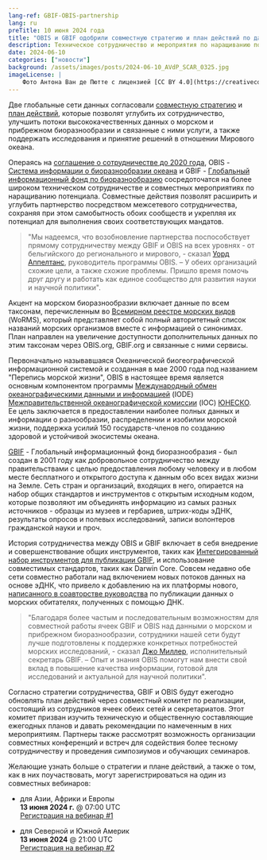 ```yaml
---
lang-ref: GBIF-OBIS-partnership
lang: ru
preTitle: 10 июня 2024 года
title: "OBIS и GBIF одобрили совместную стратегию и план действий по данным о морском биоразнообразии"
description: Техническое сотрудничество и мероприятия по наращиванию потенциала для поддержки общих целей и обеспечения свободного и открытого доступа к всеобъемлющей информации о жизни в Мировом океане и вокруг него
date: 2024-06-10
categories: ["новости"]
background: /assets/images/posts/2024-06-10_AVdP_SCAR_0325.jpg
imageLicense: |
    Фото Антона Ван де Пютте с лицензией [CC BY 4.0](https://creativecommons.org/licenses/by/4.0/)
---
```




Две глобальные сети данных согласовали [совместную стратегию](https://doi.org/10.35035/doc-kcqs-5h52) и [план действий](https://doi.org/10.35035/doc-e52v-5875), которые позволят углубить их сотрудничество, улучшить потоки высококачественных данных о морском и прибрежном биоразнообразии и связанные с ними услуги, а также поддержать исследования и принятие решений в отношении Мирового океана.

Операясь на [соглашение о сотрудничестве до 2020 года](https://www.gbif.org/news/6M8YYYirX3bK57bHaIpd0U/), OBIS - [Система информации о биоразнообразии океана](https://obis.org/) и GBIF - [Глобальный информационный фонд по биоразнообразию](https://www.gbif.org/ru) сосредоточатся на более широком техническом сотрудничестве и совместных мероприятиях по наращиванию потенциала. Совместные действия позволят расширить и углубить партнерство посредством межсетевого сотрудничества, сохраняя при этом самобытность обоих сообществ и укрепляя их потенциал для выполнения своих соответствующих мандатов.

> "Мы надеемся, что возобновление партнерства поспособствует прямому сотрудничеству между GBIF и OBIS на всех уровнях - от бельгийского до регионального и мирового, - сказал [Уорд Аппелтанс](https://orcid.org/0000-0002-3237-4547), руководитель программы OBIS. – У обеих организаций схожие цели, а также схожие проблемы. Пришло время помочь друг другу и работать как единое сообщество для развития науки и научной политики".

Акцент на морском биоразнообразии включает данные по всем таксонам, перечисленным во [Всемирном реестре морских видов](https://www.marinespecies.org/about.php) (WoRMS), который представляет собой полный авторитетный список названий морских организмов вместе с информацией о синонимах. План направлен на увеличение доступности дополнительных данных по этим таксонам через OBIS.org, GBIF.org и связанные с ними сервисы.

Первоначально называвшаяся Океанической биогеографической информационной системой и созданная в мае 2000 года под названием "Перепись морской жизни", OBIS в настоящее время является основным компонентом программы [Международный обмен океанографическими данными и информацией](https://iode.org/) (IODE) [Межправительственной океанографической комиссии](https://www.ioc.unesco.org/en) (IOC) [ЮНЕСКО](https://www.unesco.org/ru). Ее цель заключается в предоставлении наиболее полных данных и информации о разнообразии, распределении и изобилии морской жизни, поддержка усилий 150 государств-членов по созданию здоровой и устойчивой экосистемы океана.

[GBIF](https://www.gbif.org/ru/what-is-gbif) - Глобальный информационный фонд биоразнообразия - был создан в 2001 году как добровольное сотрудничество между правительствами с целью предоставления любому человеку и в любом месте бесплатного и открытого доступа к данным обо всех видах жизни на Земле. Сеть стран и организаций, входящих в него, опирается на набор общих стандартов и инструментов с открытым исходным кодом, которые позволяют им объединять информацию из самых разных источников - образцы из музеев и гербариев, штрих-коды эДНК, результаты опросов и полевых исследований, записи волонтеров гражданской науки и проч.

История сотрудничества между OBIS и GBIF включает в себя внедрение и совершенствование общих инструментов, таких как [Интегрированный набор инструментов для публикации GBIF](https://www.gbif.org/ru/ipt), и использование совместимых стандартов, таких как Darwin Core. Совсем недавно обе сети совместно работали над включением новых потоков данных на основе эДНК, что привело к добавлению на их платформы нового, [написанного в соавторстве руководства](https://www.gbif.org/ru/news/2VXK7tpe7wM9J9lghWmxQh/) по публикации данных о морских обитателях, полученных с помощью ДНК.

> "Благодаря более частым и последовательным возможностям для совместной работы ячеек GBIF и OBIS над данными о морском и прибрежном биоразнообразии, сотрудники нашей сети будут лучше подготовлены к поддержке конкретных потребностей морских исследований, - сказал [Джо Миллер](https://orcid.org/0000-0002-5788-9010), исполнительный секретарь GBIF. – Опыт и знания OBIS помогут нам внести свой вклад в повышение качества информации, готовой для исследований и актуальной для научной политики".

Согласно стратегии сотрудничества, GBIF и OBIS будут ежегодно обновлять план действий через совместный комитет по реализации, состоящий из сотрудников ячеек обеих сетей и секретариатов. Этот комитет призван изучить техническую и общественную составляющие ежегодных планов и давать рекомендации по намеченным в них мероприятиям. Партнеры также рассмотрят возможность организации совместных конференций и встреч для содействия более тесному сотрудничеству и проведения симпозиумов и обучающих семинаров.

Желающие узнать больше о стратегии и плане действий, а также о том, как в них поучаствовать, могут зарегистрироваться на один из совместных вебинаров:

- для Азии, Африки и Европы \
  **13 июня 2024 г.** @ 07:00 UTC \
    [Регистрация на вебинар #1](https://us02web.zoom.us/webinar/register/WN_MGK5uCxcRG2dyHoOeul8iQ)

- для Северной и Южной Америк \
  **13 июня 2024** @ 21:00 UTC \
  [Регистрация на вебинар #2](https://us02web.zoom.us/webinar/register/WN_JAyHic4xS1yx-TKYHsfVMg)

